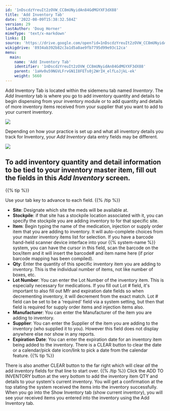 ```yaml
---
id: '1nDscdzYreuIt2zOVW_CC8mUNyidAn84GdMGYXF3dX88'
title: 'Add Inventory Tab'
date: '2022-08-09T15:38:32.584Z'
version: 29
lastAuthor: 'Doug Horner'
mimeType: 'text/x-markdown'
links: []
source: 'https://drive.google.com/open?id=1nDscdzYreuIt2zOVW_CC8mUNyidAn84GdMGYXF3dX88'
wikigdrive: '8934ab392b82c3a1d5a8ae9fb7795d99e93c12ca'
menu:
  main:
    name: 'Add Inventory Tab'
    identifier: '1nDscdzYreuIt2zOVW_CC8mUNyidAn84GdMGYXF3dX88'
    parent: '1aHv0u59NGVLFrvGN1I8FETs0j2WrIH_elfLoJjkL-ek'
    weight: 5660
---
```

Add Inventory Tab is located within the sidemenu tab named *Inventory*. The *Add Inventory* tab is where you go to add inventory quantity and details to begin dispensing from your inventory module or to add quantity and details of more inventory items received from your supplier that you want to add to your current inventory.
  
![](../add-inventory-tab.assets/100002010000054E000001E8861259FB8222F05F.png)  

Depending on how your practice is set up and what all inventory details you track for Inventory, your *Add Inventory* data entry fields may be different.
  
![](../add-inventory-tab.assets/10000201000004B9000001584528934596CE4B62.png)  

  
## To add inventory quantity and detail information to be tied to your inventory master item, fill out the fields in this **_Add Inventory_** screen.  
  
{{% tip %}}

Use your tab key to advance to each field.
{{% /tip %}}
* <strong>Site</strong>: Designate which site the meds will be available at.
* <strong>Stockpile</strong>: if that site has a stockpile location associated with it, you can specify the stockpile you are adding inventory to for that specific site.
* <strong>Item</strong>: Begin typing the name of the medication, injection or supply order item that you are adding to inventory. It will auto-complete choices from your master inventory items list for selection. If you have a barcode hand-held scanner device interface into your {{% system-name %}} system, you can have the cursor in this field, scan the barcode on the box/item and it will insert the barcode# and item name here (if prior barcode mapping has been compiled).
* <strong>Qty</strong>: Enter the quantity of this specific inventory item you are adding to inventory. This is the individual number of items, not like number of boxes, etc.
* <strong>Lot Number</strong>: You can enter the Lot Number of the inventory item. This is especially necessary for medications. If you fill out Lot # field, it's important to also fill out Mfr and expiration date fields so when decrementing inventory, it will decrement from the exact match. Lot # field can be set to be a ‘required' field via a system setting, but then that field is required for supply order items and injection items also.
* <strong>Manufacturer</strong>: You can enter the Manufacturer of the item you are adding to inventory.
* <strong>Supplier</strong>: You can enter the Supplier of the item you are adding to the inventory (who supplied it to you). However this field does not display anywhere else nor show in any reports.
* <strong>Expiration Date</strong>: You can enter the expiration date for an inventory item being added to the inventory. There is a CLEAR button to clear the date or a calendar/pick date icon/link to pick a date from the calendar feature.
{{% tip %}}

There is also another CLEAR button to the far right which will clear *all* the add inventory fields for that line to start over.
{{% /tip %}}
Click the ADD TO INVENTORY button at the very bottom to add the inventory item QTY and details to your system's current inventory.
You will get a confirmation at the top stating the system received the items into the inventory successfully.
When you go into the Show Inventory tab (show current inventory), you will see your received items you entered into the inventory using the Add Inventory tab.
